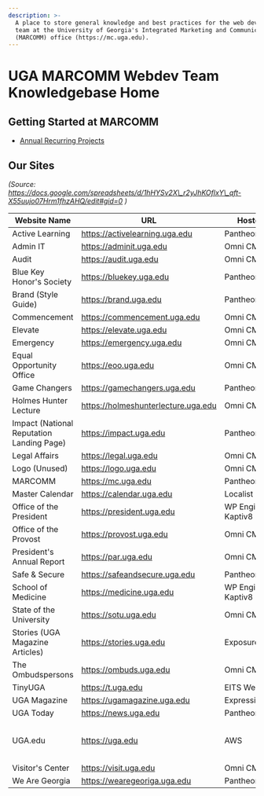 ```yaml
---
description: >-
  A place to store general knowledge and best practices for the web development
  team at the University of Georgia's Integrated Marketing and Communications
  (MARCOMM) office (https://mc.uga.edu).
---
```


# UGA MARCOMM Webdev Team Knowledgebase Home

## Getting Started at MARCOMM

* [Annual Recurring Projects](annual-recurring-projects.md)

## Our Sites

_(Source: https://docs.google.com/spreadsheets/d/1hHYSv2X\_r2yJhKOflxY\_qft-X55uujo07Hrm1fhzAHQ/edit#gid=0 )_

<table data-full-width="true"><thead><tr><th width="197">Website Name</th><th width="275">URL</th><th width="121">Hosted On</th><th width="89" data-type="checkbox">Host</th><th data-type="checkbox">Maintain</th><th width="74" data-type="checkbox">Built</th><th width="140">GIT</th><th width="445">Tag Manager Container</th><th width="342">GA Property</th></tr></thead><tbody><tr><td>Active Learning</td><td><a href="https://activelearning.uga.edu/">https://activelearning.uga.edu</a></td><td>Pantheon</td><td>true</td><td>true</td><td>true</td><td>BitBucket</td><td>https://tagmanager.google.com/#/container/accounts/270367539/containers/92313611/workspaces/3</td><td>https://analytics.google.com/analytics/web/#/p328028045/reports/home</td></tr><tr><td>Admin IT</td><td><a href="https://adminit.uga.edu/">https://adminit.uga.edu</a></td><td>Omni CMS</td><td>false</td><td>true</td><td>false</td><td></td><td></td><td></td></tr><tr><td>Audit</td><td><a href="https://audit.uga.edu/">https://audit.uga.edu</a></td><td>Omni CMS</td><td>false</td><td>true</td><td>false</td><td></td><td></td><td></td></tr><tr><td>Blue Key Honor's Society</td><td><a href="https://bluekey.uga.edu/">https://bluekey.uga.edu</a></td><td>Pantheon</td><td>false</td><td>true</td><td>false</td><td></td><td>https://tagmanager.google.com/#/container/accounts/270367539/containers/12441450/workspaces/6</td><td>https://analytics.google.com/analytics/web/#/p383893323/reports/home</td></tr><tr><td>Brand (Style Guide)</td><td><a href="https://brand.uga.edu/">https://brand.uga.edu</a></td><td>Pantheon</td><td>false</td><td>true</td><td>false</td><td></td><td>https://tagmanager.google.com/#/container/accounts/270367539/containers/2552717/workspaces/20</td><td>https://analytics.google.com/analytics/web/#/p342298693/reports/intelligenthome</td></tr><tr><td>Commencement</td><td><a href="https://commencement.uga.edu/">https://commencement.uga.edu</a></td><td>Omni CMS</td><td>false</td><td>true</td><td>false</td><td></td><td>https://tagmanager.google.com/#/container/accounts/270367539/containers/119182098/workspaces/4</td><td>https://analytics.google.com/analytics/web/#/p382679624/reports/intelligenthome</td></tr><tr><td>Elevate</td><td><a href="https://elevate.uga.edu/">https://elevate.uga.edu</a></td><td>Omni CMS</td><td>false</td><td>true</td><td>false</td><td></td><td>https://tagmanager.google.com/#/container/accounts/270367539/containers/6672948/workspaces/7</td><td>https://analytics.google.com/analytics/web/#/p384248989/reports/intelligenthome</td></tr><tr><td>Emergency</td><td><a href="https://emergency.uga.edu/">https://emergency.uga.edu</a></td><td>Omni CMS</td><td>false</td><td>true</td><td>false</td><td></td><td></td><td></td></tr><tr><td>Equal Opportunity Office</td><td><a href="https://eoo.uga.edu/">https://eoo.uga.edu</a></td><td>Omni CMS</td><td>false</td><td>true</td><td>false</td><td></td><td></td><td></td></tr><tr><td>Game Changers</td><td><a href="https://gamechangers.uga.edu/">https://gamechangers.uga.edu</a></td><td>Pantheon</td><td>false</td><td>true</td><td>false</td><td></td><td>https://tagmanager.google.com/#/container/accounts/270367539/containers/165667552/workspaces/2</td><td>https://analytics.google.com/analytics/web/#/p406573713/reports/intelligenthome</td></tr><tr><td>Holmes Hunter Lecture</td><td><a href="https://holmeshunterlecture.uga.edu/">https://holmeshunterlecture.uga.edu</a></td><td>Omni CMS</td><td>false</td><td>true</td><td>false</td><td></td><td></td><td></td></tr><tr><td>Impact (National Reputation Landing Page)</td><td><a href="https://impact.uga.edu/">https://impact.uga.edu</a></td><td>Pantheon</td><td>false</td><td>true</td><td>false</td><td></td><td>https://tagmanager.google.com/#/container/accounts/270367539/containers/174764628/workspaces/19</td><td>https://analytics.google.com/analytics/web/#/p419819708/reports/home</td></tr><tr><td>Legal Affairs</td><td><a href="https://legal.uga.edu/">https://legal.uga.edu</a></td><td>Omni CMS</td><td>false</td><td>true</td><td>false</td><td></td><td></td><td></td></tr><tr><td>Logo (Unused)</td><td><a href="https://logo.uga.edu/">https://logo.uga.edu</a></td><td>Omni CMS</td><td>false</td><td>true</td><td>false</td><td></td><td>https://tagmanager.google.com/#/container/accounts/270367539/containers/2552877/workspaces/8</td><td>https://analytics.google.com/analytics/web/#/p385457903/reports/intelligenthome</td></tr><tr><td>MARCOMM</td><td><a href="https://mc.uga.edu/">https://mc.uga.edu</a></td><td>Pantheon</td><td>false</td><td>true</td><td>false</td><td></td><td>https://tagmanager.google.com/#/container/accounts/270367539/containers/2424669/workspaces/1000004</td><td>https://analytics.google.com/analytics/web/#/a2622296p384348276/admin/streams/table/</td></tr><tr><td>Master Calendar</td><td><a href="https://calendar.uga.edu/">https://calendar.uga.edu</a></td><td>Localist</td><td>false</td><td>true</td><td>false</td><td></td><td>https://tagmanager.google.com/#/container/accounts/270367539/containers/119181113/workspaces/4</td><td>https://analytics.google.com/analytics/web/#/p382670834/reports/intelligenthome</td></tr><tr><td>Office of the President</td><td><a href="https://president.uga.edu/">https://president.uga.edu</a></td><td>WP Engine via Kaptiv8</td><td>false</td><td>true</td><td>false</td><td></td><td>https://tagmanager.google.com/#/container/accounts/270367539/containers/119182098/workspaces/4</td><td>https://analytics.google.com/analytics/web/#/p382679624/reports/intelligenthome</td></tr><tr><td>Office of the Provost</td><td><a href="https://provost.uga.edu/">https://provost.uga.edu</a></td><td>Omni CMS</td><td>false</td><td>true</td><td>false</td><td></td><td>https://tagmanager.google.com/#/container/accounts/270367539/containers/119182098/workspaces/4</td><td>https://analytics.google.com/analytics/web/#/p382679624/reports/intelligenthome</td></tr><tr><td>President's Annual Report</td><td><a href="https://par.uga.edu/">https://par.uga.edu</a></td><td>Omni CMS</td><td>false</td><td>true</td><td>false</td><td></td><td></td><td></td></tr><tr><td>Safe &#x26; Secure</td><td><a href="https://safeandsecure.uga.edu/">https://safeandsecure.uga.edu</a></td><td>Pantheon</td><td>false</td><td>true</td><td>false</td><td></td><td>https://tagmanager.google.com/#/container/accounts/270367539/containers/8996211/workspaces/9</td><td>https://analytics.google.com/analytics/web/#/p366355448/reports/intelligenthome</td></tr><tr><td>School of Medicine</td><td><a href="https://medicine.uga.edu/">https://medicine.uga.edu</a></td><td>WP Engine via Kaptiv8</td><td>false</td><td>true</td><td>false</td><td></td><td>https://tagmanager.google.com/#/container/accounts/270367539/containers/180779513/workspaces/3</td><td>https://analytics.google.com/analytics/web/#/p433200230/reports/intelligenthome</td></tr><tr><td>State of the University</td><td><a href="https://sotu.uga.edu/">https://sotu.uga.edu</a></td><td>Omni CMS</td><td>false</td><td>true</td><td>false</td><td></td><td></td><td></td></tr><tr><td>Stories (UGA Magazine Articles)</td><td><a href="https://stories.uga.edu/">https://stories.uga.edu</a></td><td>Exposure</td><td>false</td><td>true</td><td>false</td><td></td><td>https://tagmanager.google.com/#/container/accounts/270367539/containers/48368640/workspaces/5</td><td>https://analytics.google.com/analytics/web/#/p279130243/reports/intelligenthome</td></tr><tr><td>The Ombudspersons</td><td><a href="https://ombuds.uga.edu/">https://ombuds.uga.edu</a></td><td>Omni CMS</td><td>false</td><td>true</td><td>false</td><td></td><td></td><td></td></tr><tr><td>TinyUGA</td><td><a href="https://t.uga.edu/">https://t.uga.edu</a></td><td>EITS Web Server</td><td>false</td><td>true</td><td>false</td><td></td><td>https://tagmanager.google.com/#/container/accounts/270367539/containers/13571981/workspaces/9</td><td>https://analytics.google.com/analytics/web/#/p275500818/reports/intelligenthome</td></tr><tr><td>UGA Magazine</td><td><a href="https://ugamagazine.uga.edu/">https://ugamagazine.uga.edu</a></td><td>ExpressionEngine</td><td>false</td><td>true</td><td>false</td><td></td><td>https://tagmanager.google.com/#/container/accounts/270367539/containers/2776123/workspaces/13</td><td>https://analytics.google.com/analytics/web/#/p384266797/reports/intelligenthome</td></tr><tr><td>UGA Today</td><td><a href="https://news.uga.edu/">https://news.uga.edu</a></td><td>Pantheon</td><td>false</td><td>true</td><td>false</td><td></td><td>https://tagmanager.google.com/#/container/accounts/270367539/containers/119185083/workspaces/5</td><td>https://analytics.google.com/analytics/web/#/p382674197/reports/intelligenthome</td></tr><tr><td>UGA.edu</td><td><a href="https://uga.edu/">https://uga.edu</a></td><td>AWS</td><td>false</td><td>true</td><td>false</td><td></td><td>Carnegie: https://tagmanager.google.com/#/container/accounts/270367539/containers/2384436/workspaces/1000099 Main: https://tagmanager.google.com/#/container/accounts/270367539/containers/119182773/workspaces/4</td><td>https://analytics.google.com/analytics/web/#/p382694208/reports/intelligenthome</td></tr><tr><td>Visitor's Center</td><td><a href="https://visit.uga.edu/">https://visit.uga.edu</a></td><td>Omni CMS</td><td>false</td><td>true</td><td>false</td><td></td><td>https://tagmanager.google.com/#/container/accounts/270367539/containers/119181113/workspaces/4</td><td>https://analytics.google.com/analytics/web/#/p382670834/reports/intelligenthome</td></tr><tr><td>We Are Georgia</td><td><a href="https://wearegeoriga.uga.edu/">https://wearegeoriga.uga.edu</a></td><td>Pantheon</td><td>false</td><td>true</td><td>false</td><td></td><td>https://tagmanager.google.com/#/container/accounts/270367539/containers/175093798/workspaces/12</td><td>https://analytics.google.com/analytics/web/#/a2622296p422915534/admin/streams/table/</td></tr></tbody></table>
